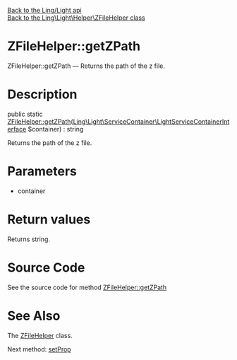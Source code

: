 [Back to the Ling/Light api](https://github.com/lingtalfi/Light/blob/master/doc/api/Ling/Light.md)<br>
[Back to the Ling\Light\Helper\ZFileHelper class](https://github.com/lingtalfi/Light/blob/master/doc/api/Ling/Light/Helper/ZFileHelper.md)


ZFileHelper::getZPath
================



ZFileHelper::getZPath — Returns the path of the z file.




Description
================


public static [ZFileHelper::getZPath](https://github.com/lingtalfi/Light/blob/master/doc/api/Ling/Light/Helper/ZFileHelper/getZPath.md)([Ling\Light\ServiceContainer\LightServiceContainerInterface](https://github.com/lingtalfi/Light/blob/master/doc/api/Ling/Light/ServiceContainer/LightServiceContainerInterface.md) $container) : string




Returns the path of the z file.




Parameters
================


- container

    


Return values
================

Returns string.








Source Code
===========
See the source code for method [ZFileHelper::getZPath](https://github.com/lingtalfi/Light/blob/master/Helper/ZFileHelper.php#L21-L24)


See Also
================

The [ZFileHelper](https://github.com/lingtalfi/Light/blob/master/doc/api/Ling/Light/Helper/ZFileHelper.md) class.

Next method: [setProp](https://github.com/lingtalfi/Light/blob/master/doc/api/Ling/Light/Helper/ZFileHelper/setProp.md)<br>


